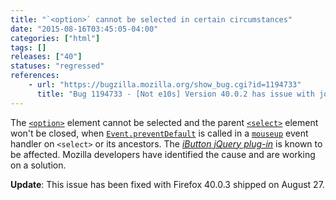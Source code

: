 ```yaml
---
title: "`<option>` cannot be selected in certain circumstances"
date: "2015-08-16T03:45:05-04:00"
categories: ["html"]
tags: []
releases: ["40"]
statuses: "regressed"
references:
    - url: "https://bugzilla.mozilla.org/show_bug.cgi?id=1194733"
      title: "Bug 1194733 - [Not e10s] Version 40.0.2 has issue with jquery ibutton plugin"
---
```

The [`<option>`](https://developer.mozilla.org/docs/Web/HTML/Element/option) element cannot be selected and the parent [`<select>`](https://developer.mozilla.org/docs/Web/HTML/Element/select) element won't be closed, when [`Event.preventDefault`](https://developer.mozilla.org/docs/Web/API/Event/preventDefault) is called in a [`mouseup`](https://developer.mozilla.org/docs/Web/Events/mouseup) event handler on `<select>` or its ancestors. The [*iButton jQuery plug-in*](https://www.givainc.com/labs/ibutton_jquery_plugin.cfm) is known to be affected. Mozilla developers have identified the cause and are working on a solution.

**Update**: This issue has been fixed with Firefox 40.0.3 shipped on <time datetime="2015-08-27">August 27</time>.
